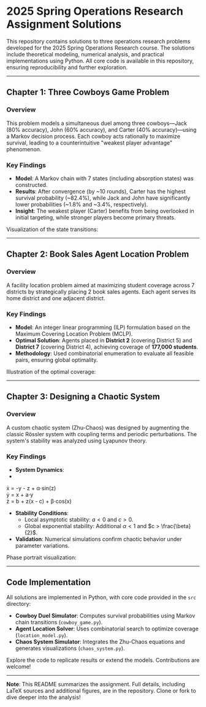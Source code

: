 # 2025 Spring Operations Research Assignment Solutions

This repository contains solutions to three operations research problems developed for the 2025 Spring Operations Research course. The solutions include theoretical modeling, numerical analysis, and practical implementations using Python. All core code is available in this repository, ensuring reproducibility and further exploration.

---

## Chapter 1: Three Cowboys Game Problem

### Overview
This problem models a simultaneous duel among three cowboys—Jack (80% accuracy), John (60% accuracy), and Carter (40% accuracy)—using a Markov decision process. Each cowboy acts rationally to maximize survival, leading to a counterintuitive "weakest player advantage" phenomenon.

### Key Findings
- **Model**: A Markov chain with 7 states (including absorption states) was constructed.  
- **Results**: After convergence (by ~10 rounds), Carter has the highest survival probability (~82.4%), while Jack and John have significantly lower probabilities (~1.8% and ~3.4%, respectively).  
- **Insight**: The weakest player (Carter) benefits from being overlooked in initial targeting, while stronger players become primary threats.  

Visualization of the state transitions:  
[](@replace=1)


---

## Chapter 2: Book Sales Agent Location Problem

### Overview
A facility location problem aimed at maximizing student coverage across 7 districts by strategically placing 2 book sales agents. Each agent serves its home district and one adjacent district.

### Key Findings
- **Model**: An integer linear programming (ILP) formulation based on the Maximum Covering Location Problem (MCLP).  
- **Optimal Solution**: Agents placed in **District 2** (covering District 5) and **District 7** (covering District 4), achieving coverage of **177,000 students**.  
- **Methodology**: Used combinatorial enumeration to evaluate all feasible pairs, ensuring global optimality.  

Illustration of the optimal coverage:  
[](@replace=2)


---

## Chapter 3: Designing a Chaotic System

### Overview
A custom chaotic system (Zhu-Chaos) was designed by augmenting the classic Rössler system with coupling terms and periodic perturbations. The system's stability was analyzed using Lyapunov theory.

### Key Findings
- **System Dynamics**:
- 
ẋ = -y - z + α⋅sin(z)  
ẏ = x + a⋅y  
ż = b + z(x - c) + β⋅cos(x)

- **Stability Conditions**:  
  - Local asymptotic stability: $a < 0$ and $c > 0$.  
  - Global exponential stability: Additional $\alpha < 1$ and $c > \frac{\beta}{2}$.  
- **Validation**: Numerical simulations confirm chaotic behavior under parameter variations.  

Phase portrait visualization:  
[](@replace=3)


---

## Code Implementation
All solutions are implemented in Python, with core code provided in the `src` directory:
- **Cowboy Duel Simulator**: Computes survival probabilities using Markov chain transitions (`cowboy_game.py`).  
- **Agent Location Solver**: Uses combinatorial search to optimize coverage (`location_model.py`).  
- **Chaos System Simulator**: Integrates the Zhu-Chaos equations and generates visualizations (`chaos_system.py`).  

Explore the code to replicate results or extend the models. Contributions are welcome!

---

**Note**: This README summarizes the assignment. Full details, including LaTeX sources and additional figures, are in the repository. Clone or fork to dive deeper into the analysis!
